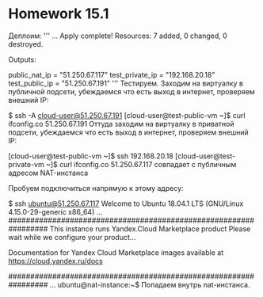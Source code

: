 # Homework 15.1  

Деплоим:
'''
...
Apply complete! Resources: 7 added, 0 changed, 0 destroyed.

Outputs:

public_nat_ip = "51.250.67.117"
test_private_ip = "192.168.20.18"
test_public_ip = "51.250.67.191"
'''
Тестируем. Заходим на виртуалку в публичной подсети, убеждаемся что есть выход в интернет, проверяем внешний IP:

$ ssh -A cloud-user@51.250.67.191
[cloud-user@test-public-vm ~]$ curl ifconfig.co
51.250.67.191
Оттуда заходим на виртуалку в приватной подсети, убеждаемся что есть выход в интернет, проверяем внешний IP:

[cloud-user@test-public-vm ~]$ ssh 192.168.20.18
[cloud-user@test-private-vm ~]$ curl ifconfig.co
51.250.67.117
совпадает с публичным адресом NAT-инстанса

Пробуем подключиться напрямую к этому адресу:

$ ssh ubuntu@51.250.67.117
Welcome to Ubuntu 18.04.1 LTS (GNU/Linux 4.15.0-29-generic x86_64)
...
#################################################################
This instance runs Yandex.Cloud Marketplace product
Please wait while we configure your product...

Documentation for Yandex Cloud Marketplace images available at https://cloud.yandex.ru/docs

#################################################################
...
ubuntu@nat-instance:~$ 
Попадаем внутрь nat-инстанса.